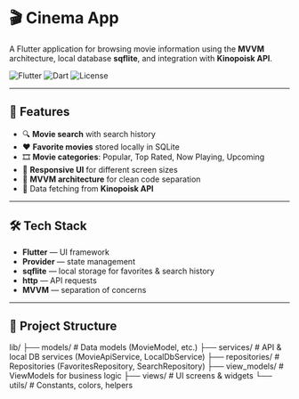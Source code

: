 # 🎬 Cinema App

A Flutter application for browsing movie information using the **MVVM** architecture, local database **sqflite**, and integration with **Kinopoisk API**.

![Flutter](https://img.shields.io/badge/Flutter-Framework-blue)
![Dart](https://img.shields.io/badge/Dart-Language-blue)
![License](https://img.shields.io/badge/License-MIT-green)

---

## 📌 Features
- 🔍 **Movie search** with search history
- ❤️ **Favorite movies** stored locally in SQLite
- 🎞 **Movie categories**: Popular, Top Rated, Now Playing, Upcoming
- 📱 **Responsive UI** for different screen sizes
- 🚀 **MVVM architecture** for clean code separation
- 📡 Data fetching from **Kinopoisk API**

---

## 🛠 Tech Stack
- **Flutter** — UI framework
- **Provider** — state management
- **sqflite** — local storage for favorites & search history
- **http** — API requests
- **MVVM** — separation of concerns

---

## 📂 Project Structure
lib/
├── models/ # Data models (MovieModel, etc.)
├── services/ # API & local DB services (MovieApiService, LocalDbService)
├── repositories/ # Repositories (FavoritesRepository, SearchRepository)
├── view_models/ # ViewModels for business logic
├── views/ # UI screens & widgets
└── utils/ # Constants, colors, helpers
